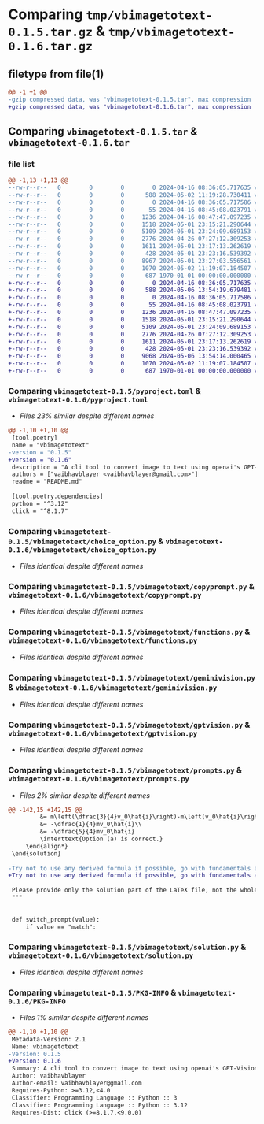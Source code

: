 # Comparing `tmp/vbimagetotext-0.1.5.tar.gz` & `tmp/vbimagetotext-0.1.6.tar.gz`

## filetype from file(1)

```diff
@@ -1 +1 @@
-gzip compressed data, was "vbimagetotext-0.1.5.tar", max compression
+gzip compressed data, was "vbimagetotext-0.1.6.tar", max compression
```

## Comparing `vbimagetotext-0.1.5.tar` & `vbimagetotext-0.1.6.tar`

### file list

```diff
@@ -1,13 +1,13 @@
--rw-r--r--   0        0        0        0 2024-04-16 08:36:05.717635 vbimagetotext-0.1.5/README.md
--rw-r--r--   0        0        0      588 2024-05-02 11:19:28.730411 vbimagetotext-0.1.5/pyproject.toml
--rw-r--r--   0        0        0        0 2024-04-16 08:36:05.717586 vbimagetotext-0.1.5/vbimagetotext/__init__.py
--rw-r--r--   0        0        0       55 2024-04-16 08:45:08.023791 vbimagetotext-0.1.5/vbimagetotext/__main__.py
--rw-r--r--   0        0        0     1236 2024-04-16 08:47:47.097235 vbimagetotext-0.1.5/vbimagetotext/choice_option.py
--rw-r--r--   0        0        0     1518 2024-05-01 23:15:21.290644 vbimagetotext-0.1.5/vbimagetotext/copyprompt.py
--rw-r--r--   0        0        0     5109 2024-05-01 23:24:09.689153 vbimagetotext-0.1.5/vbimagetotext/functions.py
--rw-r--r--   0        0        0     2776 2024-04-26 07:27:12.309253 vbimagetotext-0.1.5/vbimagetotext/geminivision.py
--rw-r--r--   0        0        0     1611 2024-05-01 23:17:13.262619 vbimagetotext-0.1.5/vbimagetotext/gptvision.py
--rw-r--r--   0        0        0      428 2024-05-01 23:23:16.539392 vbimagetotext-0.1.5/vbimagetotext/main.py
--rw-r--r--   0        0        0     8967 2024-05-01 23:27:03.556561 vbimagetotext-0.1.5/vbimagetotext/prompts.py
--rw-r--r--   0        0        0     1070 2024-05-02 11:19:07.184507 vbimagetotext-0.1.5/vbimagetotext/solution.py
--rw-r--r--   0        0        0      687 1970-01-01 00:00:00.000000 vbimagetotext-0.1.5/PKG-INFO
+-rw-r--r--   0        0        0        0 2024-04-16 08:36:05.717635 vbimagetotext-0.1.6/README.md
+-rw-r--r--   0        0        0      588 2024-05-06 13:54:19.679481 vbimagetotext-0.1.6/pyproject.toml
+-rw-r--r--   0        0        0        0 2024-04-16 08:36:05.717586 vbimagetotext-0.1.6/vbimagetotext/__init__.py
+-rw-r--r--   0        0        0       55 2024-04-16 08:45:08.023791 vbimagetotext-0.1.6/vbimagetotext/__main__.py
+-rw-r--r--   0        0        0     1236 2024-04-16 08:47:47.097235 vbimagetotext-0.1.6/vbimagetotext/choice_option.py
+-rw-r--r--   0        0        0     1518 2024-05-01 23:15:21.290644 vbimagetotext-0.1.6/vbimagetotext/copyprompt.py
+-rw-r--r--   0        0        0     5109 2024-05-01 23:24:09.689153 vbimagetotext-0.1.6/vbimagetotext/functions.py
+-rw-r--r--   0        0        0     2776 2024-04-26 07:27:12.309253 vbimagetotext-0.1.6/vbimagetotext/geminivision.py
+-rw-r--r--   0        0        0     1611 2024-05-01 23:17:13.262619 vbimagetotext-0.1.6/vbimagetotext/gptvision.py
+-rw-r--r--   0        0        0      428 2024-05-01 23:23:16.539392 vbimagetotext-0.1.6/vbimagetotext/main.py
+-rw-r--r--   0        0        0     9068 2024-05-06 13:54:14.000465 vbimagetotext-0.1.6/vbimagetotext/prompts.py
+-rw-r--r--   0        0        0     1070 2024-05-02 11:19:07.184507 vbimagetotext-0.1.6/vbimagetotext/solution.py
+-rw-r--r--   0        0        0      687 1970-01-01 00:00:00.000000 vbimagetotext-0.1.6/PKG-INFO
```

### Comparing `vbimagetotext-0.1.5/pyproject.toml` & `vbimagetotext-0.1.6/pyproject.toml`

 * *Files 23% similar despite different names*

```diff
@@ -1,10 +1,10 @@
 [tool.poetry]
 name = "vbimagetotext"
-version = "0.1.5"
+version = "0.1.6"
 description = "A cli tool to convert image to text using openai's GPT-Vision API and google's Gemini Vision API"
 authors = ["vaibhavblayer <vaibhavblayer@gmail.com>"]
 readme = "README.md"
 
 [tool.poetry.dependencies]
 python = "^3.12"
 click = "^8.1.7"
```

### Comparing `vbimagetotext-0.1.5/vbimagetotext/choice_option.py` & `vbimagetotext-0.1.6/vbimagetotext/choice_option.py`

 * *Files identical despite different names*

### Comparing `vbimagetotext-0.1.5/vbimagetotext/copyprompt.py` & `vbimagetotext-0.1.6/vbimagetotext/copyprompt.py`

 * *Files identical despite different names*

### Comparing `vbimagetotext-0.1.5/vbimagetotext/functions.py` & `vbimagetotext-0.1.6/vbimagetotext/functions.py`

 * *Files identical despite different names*

### Comparing `vbimagetotext-0.1.5/vbimagetotext/geminivision.py` & `vbimagetotext-0.1.6/vbimagetotext/geminivision.py`

 * *Files identical despite different names*

### Comparing `vbimagetotext-0.1.5/vbimagetotext/gptvision.py` & `vbimagetotext-0.1.6/vbimagetotext/gptvision.py`

 * *Files identical despite different names*

### Comparing `vbimagetotext-0.1.5/vbimagetotext/prompts.py` & `vbimagetotext-0.1.6/vbimagetotext/prompts.py`

 * *Files 2% similar despite different names*

```diff
@@ -142,15 +142,15 @@
         &= m\left(\dfrac{3}{4}v_0\hat{i}\right)-m\left(v_0\hat{i}\right)\\
         &= -\dfrac{1}{4}mv_0\hat{i}\\
         &= -\dfrac{5}{4}mv_0\hat{i}
         \interttext{Option (a) is correct.}
     \end{align*}
 \end{solution}
 
-Try not to use any derived formula if possible, go with fundamentals and basics. Also if possible use align* environment for solutions. You can add descriptive text in between using \intertext{} command.
+Try not to use any derived formula if possible, go with fundamentals and basics also do not put numerical value at every step derive expression then at the end put numerical values. Also if possible use align* environment for solutions. You can add descriptive text in between using \intertext{} command.
 
 Please provide only the solution part of the LaTeX file, not the whole LaTeX file.
 """
 
 
 def switch_prompt(value):
     if value == "match":
```

### Comparing `vbimagetotext-0.1.5/vbimagetotext/solution.py` & `vbimagetotext-0.1.6/vbimagetotext/solution.py`

 * *Files identical despite different names*

### Comparing `vbimagetotext-0.1.5/PKG-INFO` & `vbimagetotext-0.1.6/PKG-INFO`

 * *Files 1% similar despite different names*

```diff
@@ -1,10 +1,10 @@
 Metadata-Version: 2.1
 Name: vbimagetotext
-Version: 0.1.5
+Version: 0.1.6
 Summary: A cli tool to convert image to text using openai's GPT-Vision API and google's Gemini Vision API
 Author: vaibhavblayer
 Author-email: vaibhavblayer@gmail.com
 Requires-Python: >=3.12,<4.0
 Classifier: Programming Language :: Python :: 3
 Classifier: Programming Language :: Python :: 3.12
 Requires-Dist: click (>=8.1.7,<9.0.0)
```

